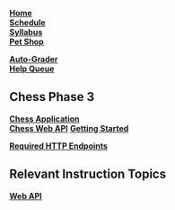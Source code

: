 [**Home**](Home)  
[**Schedule**](Home#outcomes) <!--If structure for schedules is made, they could be moved to wiki-->  
[**Syllabus**](/instruction/syllabus/syllabus.md)  
[**Pet Shop**](/petshop/petshop.md)  

[**Auto-Grader**](https://cs240.click)  
[**Help Queue**](https://help.cs240.click)  

## Chess Phase 3

[**Chess Application**](/chess/chess.md)  
[**Chess Web API**](/chess/3-web-api/web-api.md)
[**Getting Started**](/chess/3-web-api/getting-started.md)  

<!--In-Page Links-->
[**Required HTTP Endpoints**](/chess/3-web-api/web-api.md#required-http-endpoints)  

## Relevant Instruction Topics

[**Web API**](/instruction/web-api/web-api.md)  

